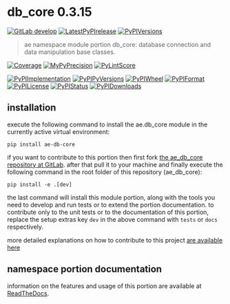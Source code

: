 <!-- THIS FILE IS EXCLUSIVELY MAINTAINED by the project ae.ae V0.3.90 -->
<!-- THIS FILE IS EXCLUSIVELY MAINTAINED by the project aedev.tpl_namespace_root V0.3.12 -->
# db_core 0.3.15

[![GitLab develop](https://img.shields.io/gitlab/pipeline/ae-group/ae_db_core/develop?logo=python)](
    https://gitlab.com/ae-group/ae_db_core)
[![LatestPyPIrelease](
    https://img.shields.io/gitlab/pipeline/ae-group/ae_db_core/release0.3.14?logo=python)](
    https://gitlab.com/ae-group/ae_db_core/-/tree/release0.3.14)
[![PyPIVersions](https://img.shields.io/pypi/v/ae_db_core)](
    https://pypi.org/project/ae-db-core/#history)

>ae namespace module portion db_core: database connection and data manipulation base classes.

[![Coverage](https://ae-group.gitlab.io/ae_db_core/coverage.svg)](
    https://ae-group.gitlab.io/ae_db_core/coverage/index.html)
[![MyPyPrecision](https://ae-group.gitlab.io/ae_db_core/mypy.svg)](
    https://ae-group.gitlab.io/ae_db_core/lineprecision.txt)
[![PyLintScore](https://ae-group.gitlab.io/ae_db_core/pylint.svg)](
    https://ae-group.gitlab.io/ae_db_core/pylint.log)

[![PyPIImplementation](https://img.shields.io/pypi/implementation/ae_db_core)](
    https://gitlab.com/ae-group/ae_db_core/)
[![PyPIPyVersions](https://img.shields.io/pypi/pyversions/ae_db_core)](
    https://gitlab.com/ae-group/ae_db_core/)
[![PyPIWheel](https://img.shields.io/pypi/wheel/ae_db_core)](
    https://gitlab.com/ae-group/ae_db_core/)
[![PyPIFormat](https://img.shields.io/pypi/format/ae_db_core)](
    https://pypi.org/project/ae-db-core/)
[![PyPILicense](https://img.shields.io/pypi/l/ae_db_core)](
    https://gitlab.com/ae-group/ae_db_core/-/blob/develop/LICENSE.md)
[![PyPIStatus](https://img.shields.io/pypi/status/ae_db_core)](
    https://libraries.io/pypi/ae-db-core)
[![PyPIDownloads](https://img.shields.io/pypi/dm/ae_db_core)](
    https://pypi.org/project/ae-db-core/#files)


## installation


execute the following command to install the
ae.db_core module
in the currently active virtual environment:
 
```shell script
pip install ae-db-core
```

if you want to contribute to this portion then first fork
[the ae_db_core repository at GitLab](
https://gitlab.com/ae-group/ae_db_core "ae.db_core code repository").
after that pull it to your machine and finally execute the
following command in the root folder of this repository
(ae_db_core):

```shell script
pip install -e .[dev]
```

the last command will install this module portion, along with the tools you need
to develop and run tests or to extend the portion documentation. to contribute only to the unit tests or to the
documentation of this portion, replace the setup extras key `dev` in the above command with `tests` or `docs`
respectively.

more detailed explanations on how to contribute to this project
[are available here](
https://gitlab.com/ae-group/ae_db_core/-/blob/develop/CONTRIBUTING.rst)


## namespace portion documentation

information on the features and usage of this portion are available at
[ReadTheDocs](
https://ae.readthedocs.io/en/latest/_autosummary/ae.db_core.html
"ae_db_core documentation").
